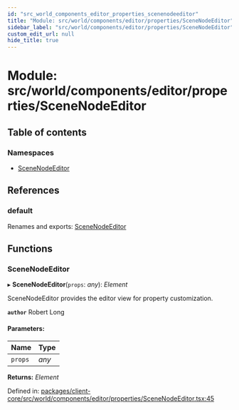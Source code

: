 ```yaml
---
id: "src_world_components_editor_properties_scenenodeeditor"
title: "Module: src/world/components/editor/properties/SceneNodeEditor"
sidebar_label: "src/world/components/editor/properties/SceneNodeEditor"
custom_edit_url: null
hide_title: true
---
```


# Module: src/world/components/editor/properties/SceneNodeEditor

## Table of contents

### Namespaces

- [SceneNodeEditor](src_world_components_editor_properties_scenenodeeditor.scenenodeeditor.md)

## References

### default

Renames and exports: [SceneNodeEditor](src_world_components_editor_properties_scenenodeeditor.md#scenenodeeditor)

## Functions

### SceneNodeEditor

▸ **SceneNodeEditor**(`props`: *any*): *Element*

SceneNodeEditor provides the editor view for property customization.

**`author`** Robert Long

#### Parameters:

Name | Type |
:------ | :------ |
`props` | *any* |

**Returns:** *Element*

Defined in: [packages/client-core/src/world/components/editor/properties/SceneNodeEditor.tsx:45](https://github.com/xr3ngine/xr3ngine/blob/673ad6a5f/packages/client-core/src/world/components/editor/properties/SceneNodeEditor.tsx#L45)
